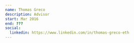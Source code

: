 ```yaml
---
name: Thomas Greco
description: Advisor
start: Mar 2016
end: ???
social:
  linkedin: https://www.linkedin.com/in/thomas-greco-eth
---
```


